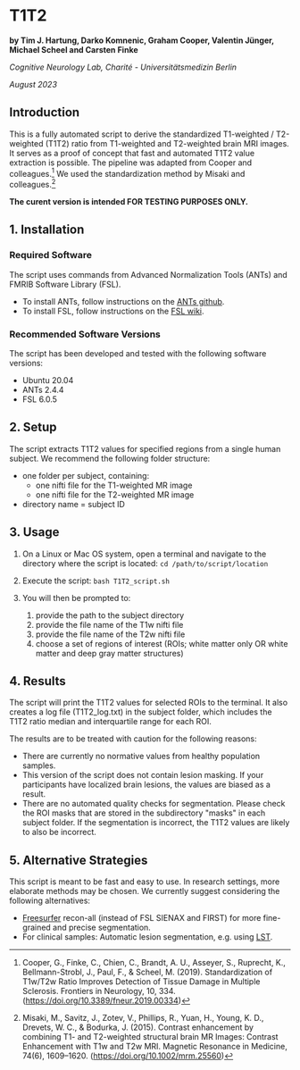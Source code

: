 # T1T2

**by Tim J. Hartung, Darko Komnenic, Graham Cooper, Valentin Jünger, Michael Scheel and Carsten Finke**

*Cognitive Neurology Lab, Charité - Universitätsmedizin Berlin*

*August 2023*
  
## Introduction
 
This is a fully automated script to derive the standardized T1-weighted / T2-weighted (T1T2) ratio from T1-weighted and T2-weighted brain MRI images. It serves as a proof of concept that fast and automated T1T2 value extraction is possible. The pipeline was adapted from Cooper and colleagues.[^1] We used the standardization method by Misaki and colleagues.[^2]

**The curent version is intended FOR TESTING PURPOSES ONLY.**

## 1. Installation

### Required Software

The script uses commands from Advanced Normalization Tools (ANTs) and FMRIB Software Library (FSL).

- To install ANTs, follow instructions on the [ANTs github](http://stnava.github.io/ANTs/).
- To install FSL, follow instructions on the [FSL wiki](https://fsl.fmrib.ox.ac.uk/fsl/fslwiki/FslInstallation).


### Recommended Software Versions

The script has been developed and tested with the following software versions:
- Ubuntu 20.04
- ANTs 2.4.4
- FSL 6.0.5


## 2. Setup

The script extracts T1T2 values for specified regions from a single human subject. We recommend the following folder structure:
- one folder per subject, containing:
  - one nifti file for the T1-weighted MR image
  - one nifti file for the T2-weighted MR image
- directory name = subject ID


## 3. Usage

1. On a Linux or Mac OS system, open a terminal and navigate to the directory where the script is located:
`cd /path/to/script/location`
2. Execute the script:
`bash T1T2_script.sh`
3. You will then be prompted to:

    1. provide the path to the subject directory
    2. provide the file name of the T1w nifti file
    3. provide the file name of the T2w nifti file
    4. choose a set of regions of interest (ROIs; white matter only OR white matter and deep gray matter structures)


## 4. Results

The script will print the T1T2 values for selected ROIs to the terminal. It also creates a log file (T1T2_log.txt) in the subject folder, which includes the T1T2 ratio median and interquartile range for each ROI.

The results are to be treated with caution for the following reasons:

- There are currently no normative values from healthy population samples.
- This version of the script does not contain lesion masking. If your participants have localized brain lesions, the values are biased as a result.
- There are no automated quality checks for segmentation. Please check the ROI masks that are stored in the subdirectory "masks" in each subject folder. If the segmentation is incorrect, the T1T2 values are likely to also be incorrect.

## 5. Alternative Strategies

This script is meant to be fast and easy to use. In research settings, more elaborate methods may be chosen. We currently suggest considering the following alternatives:

- [Freesurfer](https://surfer.nmr.mgh.harvard.edu/) recon-all (instead of FSL SIENAX and FIRST) for more fine-grained and precise segmentation.
- For clinical samples: Automatic lesion segmentation, e.g. using [LST](https://www.statistical-modelling.de/lst.html).

[^1]: Cooper, G., Finke, C., Chien, C., Brandt, A. U., Asseyer, S., Ruprecht, K., Bellmann-Strobl, J., Paul, F., & Scheel, M. (2019). Standardization of T1w/T2w Ratio Improves Detection of Tissue Damage in Multiple Sclerosis. Frontiers in Neurology, 10, 334. (https://doi.org/10.3389/fneur.2019.00334)

[^2]: Misaki, M., Savitz, J., Zotev, V., Phillips, R., Yuan, H., Young, K. D., Drevets, W. C., & Bodurka, J. (2015). Contrast enhancement by combining T1- and T2-weighted structural brain MR Images: Contrast Enhancement with T1w and T2w MRI. Magnetic Resonance in Medicine, 74(6), 1609–1620. (https://doi.org/10.1002/mrm.25560)
